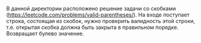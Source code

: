 В данной директории расположено решение задачи со скобками (https://leetcode.com/problems/valid-parentheses/).
На входе поступает строка, состоящая из скобок, нужно проверить валидность этой строки, т.е. открытая скобка должна быть закрыта в правильном порядке.
Возвращает булево значение.